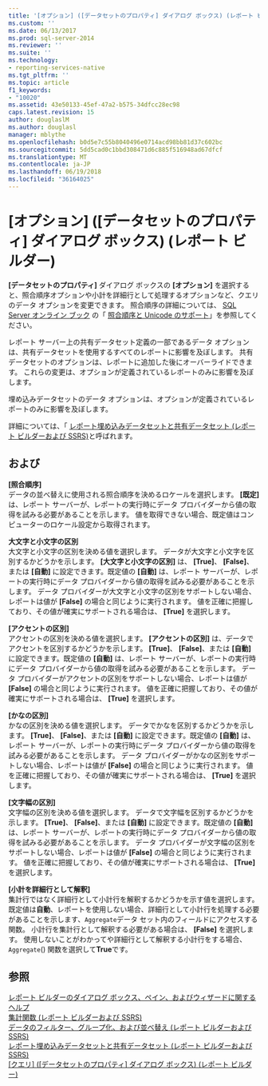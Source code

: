```yaml
---
title: '[オプション] ([データセットのプロパティ] ダイアログ ボックス) (レポート ビルダー) | Microsoft Docs'
ms.custom: ''
ms.date: 06/13/2017
ms.prod: sql-server-2014
ms.reviewer: ''
ms.suite: ''
ms.technology:
- reporting-services-native
ms.tgt_pltfrm: ''
ms.topic: article
f1_keywords:
- "10020"
ms.assetid: 43e50133-45ef-47a2-b575-34dfcc28ec98
caps.latest.revision: 15
author: douglaslM
ms.author: douglasl
manager: mblythe
ms.openlocfilehash: b0d5e7c55b8040496e0714acd98bb81d37c602bc
ms.sourcegitcommit: 5dd5cad0c1bbd308471d6c885f516948ad67dfcf
ms.translationtype: MT
ms.contentlocale: ja-JP
ms.lasthandoff: 06/19/2018
ms.locfileid: "36164025"
---
```

# <a name="dataset-properties-dialog-box-options-report-builder"></a>[オプション] ([データセットのプロパティ] ダイアログ ボックス) (レポート ビルダー)
  **[データセットのプロパティ]** ダイアログ ボックスの **[オプション]** を選択すると、照合順序オプションや小計を詳細行として処理するオプションなど、クエリのデータ オプションを変更できます。 照合順序の詳細については、 [SQL Server オンライン ブック](../../relational-databases/collations/collation-and-unicode-support.md) の「 [照合順序と Unicode のサポート](http://go.microsoft.com/fwlink/?linkid=98335)」を参照してください。  
  
 レポート サーバー上の共有データセット定義の一部であるデータ オプションは、共有データセットを使用するすべてのレポートに影響を及ぼします。 共有データセットのオプションは、レポートに追加した後にオーバーライドできます。 これらの変更は、オプションが定義されているレポートのみに影響を及ぼします。  
  
 埋め込みデータセットのデータ オプションは、オプションが定義されているレポートのみに影響を及ぼします。  
  
 詳細については、「 [レポート埋め込みデータセットと共有データセット &#40;レポート ビルダーおよび SSRS&#41;](report-embedded-datasets-and-shared-datasets-report-builder-and-ssrs.md)と呼ばれます。  
  
## <a name="options"></a>および  
 **[照合順序]**  
 データの並べ替えに使用される照合順序を決めるロケールを選択します。 **[既定]** は、レポート サーバーが、レポートの実行時にデータ プロバイダーから値の取得を試みる必要があることを示します。 値を取得できない場合、既定値はコンピューターのロケール設定から取得されます。  
  
 **大文字と小文字の区別**  
 大文字と小文字の区別を決める値を選択します。 データが大文字と小文字を区別するかどうかを示します。 **[大文字と小文字の区別]** は、 **[True]**、 **[False]**、または **[自動]** に設定できます。既定値の **[自動]** は、レポート サーバーが、レポートの実行時にデータ プロバイダーから値の取得を試みる必要があることを示します。 データ プロバイダーが大文字と小文字の区別をサポートしない場合、レポートは値が **[False]** の場合と同じように実行されます。 値を正確に把握しており、その値が確実にサポートされる場合は、 **[True]** を選択します。  
  
 **[アクセントの区別]**  
 アクセントの区別を決める値を選択します。 **[アクセントの区別]** は、データでアクセントを区別するかどうかを示します。 **[True]**、 **[False]**、または **[自動]** に設定できます。既定値の **[自動]** は、レポート サーバーが、レポートの実行時にデータ プロバイダーから値の取得を試みる必要があることを示します。 データ プロバイダーがアクセントの区別をサポートしない場合、レポートは値が **[False]** の場合と同じように実行されます。 値を正確に把握しており、その値が確実にサポートされる場合は、 **[True]** を選択します。  
  
 **[かなの区別]**  
 かなの区別を決める値を選択します。 データでかなを区別するかどうかを示します。 **[True]**、 **[False]**、または **[自動]** に設定できます。既定値の **[自動]** は、レポート サーバーが、レポートの実行時にデータ プロバイダーから値の取得を試みる必要があることを示します。 データ プロバイダーがかなの区別をサポートしない場合、レポートは値が **[False]** の場合と同じように実行されます。 値を正確に把握しており、その値が確実にサポートされる場合は、 **[True]** を選択します。  
  
 **[文字幅の区別]**  
 文字幅の区別を決める値を選択します。 データで文字幅を区別するかどうかを示します。 **[True]**、 **[False]**、または **[自動]** に設定できます。既定値の **[自動]** は、レポート サーバーが、レポートの実行時にデータ プロバイダーから値の取得を試みる必要があることを示します。 データ プロバイダーが文字幅の区別をサポートしない場合、レポートは値が **[False]** の場合と同じように実行されます。 値を正確に把握しており、その値が確実にサポートされる場合は、 **[True]** を選択します。  
  
 **[小計を詳細行として解釈]**  
 集計行ではなく詳細行として小計行を解釈するかどうかを示す値を選択します。 既定値は**自動**、レポートを使用しない場合、詳細行として小計行を処理する必要があることを示します、`Aggregate`データ セット内のフィールドにアクセスする関数。 小計行を集計行として解釈する必要がある場合は、 **[False]** を選択します。 使用しないことがわかってや詳細行として解釈する小計行をする場合、 `Aggregate`() 関数を選択して**True**です。  
  
## <a name="see-also"></a>参照  
 [レポート ビルダーのダイアログ ボックス、ペイン、およびウィザードに関するヘルプ](../report-builder-help-for-dialog-boxes-panes-and-wizards.md)   
 [集計関数 (レポート ビルダーおよび SSRS)](../report-design/report-builder-functions-aggregate-function.md)   
 [データのフィルター、グループ化、および並べ替え (レポート ビルダーおよび SSRS)](../report-design/filter-group-and-sort-data-report-builder-and-ssrs.md)   
 [レポート埋め込みデータセットと共有データセット &#40;レポート ビルダーおよび SSRS&#41;](report-embedded-datasets-and-shared-datasets-report-builder-and-ssrs.md)   
 [[クエリ] ([データセットのプロパティ] ダイアログ ボックス) (レポート ビルダー)](dataset-properties-dialog-box-query-report-builder.md)  
  
  
